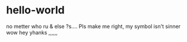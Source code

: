 # hello-world
no metter who ru &amp; else ?s.... Pls make me right, my symbol isn't sinner wow hey yhanks ,,,,,,
